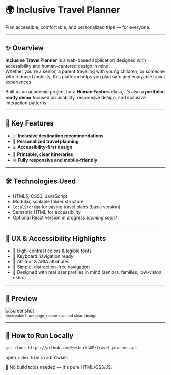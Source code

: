# 🌍 Inclusive Travel Planner

Plan accessible, comfortable, and personalized trips — for everyone.

---

## ✨ Overview

**Inclusive Travel Planner** is a web-based application designed with accessibility and human-centered design in mind.  
Whether you're a senior, a parent traveling with young children, or someone with reduced mobility, this platform helps you plan safe and enjoyable travel experiences.

Built as an academic project for a **Human Factors** class, it’s also a **portfolio-ready demo** focused on usability, responsive design, and inclusive interaction patterns.

---

## 🎯 Key Features

- ✅ **Inclusive destination recommendations**
- 🧳 **Personalized travel planning**
- ♿ **Accessibility-first design**
- 📄 **Printable, clear itineraries**
- 🌐 **Fully responsive and mobile-friendly**

---

## 🛠️ Technologies Used

- HTML5, CSS3, JavaScript
- Modular, scalable folder structure
- `localStorage` for saving travel plans (basic version)
- Semantic HTML for accessibility
- Optional React version in progress *(coming soon)*

---

## 🧠 UX & Accessibility Highlights

- 🔹 High-contrast colors & legible fonts
- 🔹 Keyboard navigation ready
- 🔹 Alt-text & ARIA attributes
- 🔹 Simple, distraction-free navigation
- 🔹 Designed with real user profiles in mind (seniors, families, low-vision users)

---

## 📸 Preview

![screenshot](./assets/preview.png)  
<sub>Accessible homepage, responsive and clean design.</sub>

---

## 🚀 How to Run Locally

```bash
git clone https://github.com/HelberthGM/travel_planner.git
```
open ```index.html``` in a browser.

📁 No build tools needed — it's pure HTML/CSS/JS.
